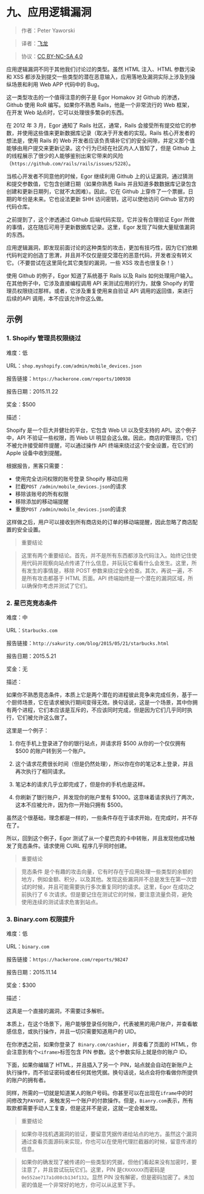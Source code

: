 # 九、应用逻辑漏洞

> 作者：Peter Yaworski

> 译者：[飞龙](https://github.com/)

> 协议：[CC BY-NC-SA 4.0](http://creativecommons.org/licenses/by-nc-sa/4.0/)

应用逻辑漏洞不同于其他我们讨论过的类型。虽然 HTML 注入、HTML 参数污染和 XSS 都涉及到提交一些类型的潜在恶意输入，应用落地及漏洞实际上涉及到操纵场景和利用 Web APP 代码中的 Bug。

这一类型攻击的一个值得注意的例子是 Egor Homakov 对 Github 的渗透，Github 使用 RoR 编写。如果你不熟悉 Rails，他是一个非常流行的 Web 框架，在开发 Web 站点时，它可以处理很多繁杂的东西。

在 2012 年 3 月，Egor 通知了 Rails 社区，通常，Rails 会接受所有提交给它的参数，并使用这些值来更新数据库记录（取决于开发者的实现。Rails 核心开发者的想法是，使用 Rails 的 Web 开发者应该负责填补它们的安全间隙，并定义那个值能够由用户提交来更新记录。这个行为已经在社区内人人皆知了，但是 Github 上的线程展示了很少的人能够鉴别出来它带来的风险（`https://github.com/rails/rails/issues/5228`）。

当核心开发者不同意他的时候，Egor 继续利用 Github 上的认证漏洞，通过猜测和提交参数值，它包含创建日期（如果你熟悉 Rails 并且知道多数数据库记录包含创建和更新日期列，它就不太困难）。因此，它在 Github 上穿件了一个票据，日期的年份是未来。它也设法更新 SHH 访问密钥，这可以使他访问 Github 官方的代码仓库。

之前提到了，这个渗透通过 Github 后端代码实现，它并没有合理验证 Egor 所做的事情，这在随后可用于更新数据库记录。这里，Egor 发现了叫做大量赋值漏洞的东西。

应用逻辑漏洞，即发现前面讨论的这种类型的攻击，更加有技巧性，因为它们依赖代码判定的创造丁思渭，并且并不仅仅是提交潜在的恶意代码，开发者没有转义它。（不要尝试在这里简化其它类型的漏洞，一些 XSS 攻击也很复杂！）

使用 Github 的例子，Egor 知道了系统基于 Rails 以及 Rails 如何处理用户输入。在其他例子中，它涉及直接编程调用 API 来测试应用的行为，就像 Shopify 的管理员权限绕过那样。或者，它涉及重复使用来自验证 API 调用的返回值，来进行后续的API 调用，本不应该允许你这么做。

## 示例

### 1\. Shopify 管理员权限绕过

难度：低

URL：`shop.myshopify.com/admin/mobile_devices.json `

报告链接：`https://hackerone.com/reports/100938`

报告日期：2015.11.22

奖金：$500

描述：

Shopify 是一个巨大并健壮的平台，它包含 Web UI 以及受支持的 API。这个例子中，API 不验证一些权限，而 Web UI 明显会这么做。因此，商店的管理员，它们不被允许接受邮件提醒，可以通过操作 API 终端来绕过这个安全设置，在它们的 Apple 设备中收到提醒。

根据报告，黑客只需要：

+   使用完全访问权限的账号登录 Shopify 移动应用
+   拦截`POST /admin/mobile_devices.json`的请求
+   移除该账号的所有权限
+   移除添加的移动端提醒
+   重放`POST /admin/mobile_devices.json`的请求

这样做之后，用户可以接收到所有商店处的订单的移动端提醒，因此忽略了商店配置的安全设置。

> 重要结论

> 这里有两个重要结论。首先，并不是所有东西都涉及代码注入。始终记住使用代码并观察向站点传递了什么信息，并玩玩它看看什么会发生。这里，所有发生的事情是，移除 POST 参数来绕过安全检查。其次，再说一遍，不是所有攻击都基于 HTML 页面。API 终端始终是一个潜在的漏洞区域，所以确保你考虑并测试了它们。

### 2\. 星巴克竞态条件

难度：中

URL：`Starbucks.com `

报告链接：`http://sakurity.com/blog/2015/05/21/starbucks.html`

报告日期：2015.5.21

奖金：无

描述：

如果你不熟悉竞态条件，本质上它是两个潜在的进程彼此竞争来完成任务，基于一个厨师场景，它在请求被执行期间变得无效。换句话说，这是一个场景，其中你拥有两个进程，它们本应该是互斥的，不应该同时完成，但是因为它们几乎同时执行，它们被允许这么做了。

这里是一个例子：

1.  你在手机上登录进了你的银行站点，并请求将 $500 从你的一个仅仅拥有 $500 的账户转到另一个账户。

2.  这个请求花费很长时间（但是仍然处理），所以你在你的笔记本上登录，并且再次执行了相同请求。

3.  笔记本的请求几乎立即完成了，但是你的手机也是这样。

4.  你刷新了银行账户，并发现你的账户里有 $1000。这意味着请求执行了两次，这本不应被允许，因为你一开始只拥有 $500。

虽然这个很基础，理念都是一样的，一些条件存在于请求开始，在完成时，并不存在了。

所以，回到这个例子，Egor 测试了从一个星巴克的卡中转账，并且发现他成功触发了竞态条件。请求使用 CURL 程序几乎同时创建。

> 重要结论

> 竞态条件 是个有趣的攻击向量，它有时存在于应用处理一些类型的余额的地方，例如金额、积分，以及其他。发现这些漏洞并不总是发生在第一次尝试的时候，并且可能需要执行多次重复同时的请求。这里，Egor 在成功之前执行了 6 次请求。但是要记住在测试它的时候，要注意流量负荷，避免使用连续的测试请求危害到站点。

### 3\. Binary.com 权限提升

难度：低

URL：`binary.com`

报告链接：`https://hackerone.com/reports/98247`

报告日期：2015.11.14

奖金：$300

描述：

这真是一个直接的漏洞，不需要过多解析。

本质上，在这个场景下，用户能够登录任何账户，代表被黑的用户账户，并查看敏感信息，或执行操作，并且一切只需要知道用户的 UID。

在你渗透之前，如果你登录了` Binary.com/cashier`，并查看了页面的 HTML，你会注意到有个`<iframe>`标签包含 PIN 参数。这个参数实际上就是你的账户 ID。

下面，如果你编辑了 HTML，并且插入了另一个 PIN，站点就会自动在新账户上执行操作，而不验证密码或者任何其他凭据。换句话说，站点会将你看做你所提供的账户的拥有者。

同样，所需的一切就是知道某人的账户号码。你甚至可以在出现在`iframe`中的时间修改为`PAYOUT`，来触发另一个账户的付款操作。但是，`Bianry.com`表示，所有取款都需要手动人工复查，但是这并不是说，这就一定会被发现。

> 重要结论

> 如果你寻找机遇漏洞的验证，要留意凭据传递给站点的地方。虽然这个漏洞通过查看页面源码来实现，你也可以在使用代理拦截器的时候，留意传递的信息。

> 如果你的确发现了被传递的一些类型的凭据，但他们看起来没有加密时，要注意了，并且尝试玩玩它们。这里，PIN 是`CRXXXXXX`而密码是`0e552ae717a1d08cb134f132`。显然 PIN 没有解密，但是密码加密了。未加密的值是一个非常好的地方，你可以从这里下手。
